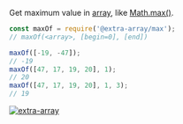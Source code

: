 Get maximum value in [array], like [Math.max()].

```javascript
const maxOf = require('@extra-array/max');
// maxOf(<array>, [begin=0], [end])

maxOf([-19, -47]);
// -19
maxOf([47, 17, 19, 20], 1);
// 20
maxOf([47, 17, 19, 20], 1, 3);
// 19
```


[![extra-array](https://i.imgur.com/nwyrmkW.jpg)](https://www.npmjs.com/package/extra-array)

[array]: https://developer.mozilla.org/en-US/docs/Web/JavaScript/Guide/Indexed_collections
[Math.max()]: https://developer.mozilla.org/en-US/docs/Web/JavaScript/Reference/Global_Objects/Math/max
